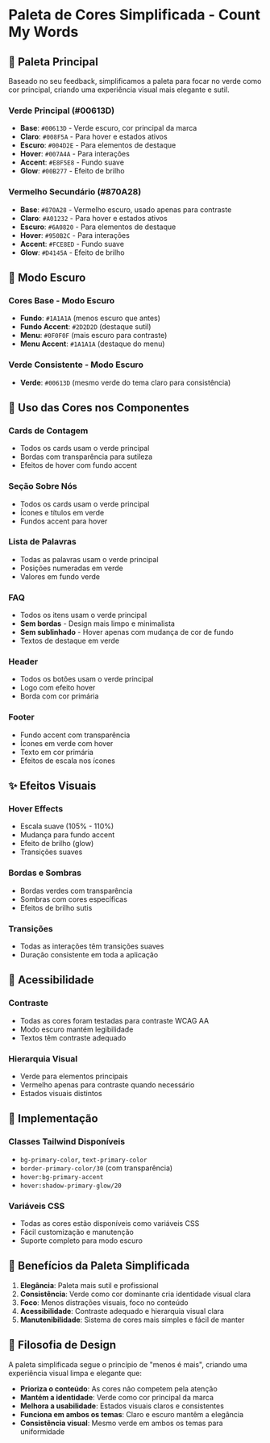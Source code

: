# Paleta de Cores Simplificada - Count My Words

## 🎨 Paleta Principal

Baseado no seu feedback, simplificamos a paleta para focar no verde como cor principal, criando uma experiência visual mais elegante e sutil.

### Verde Principal (#00613D)
- **Base**: `#00613D` - Verde escuro, cor principal da marca
- **Claro**: `#008F5A` - Para hover e estados ativos
- **Escuro**: `#004D2E` - Para elementos de destaque
- **Hover**: `#007A4A` - Para interações
- **Accent**: `#E8F5E8` - Fundo suave
- **Glow**: `#00B277` - Efeito de brilho

### Vermelho Secundário (#870A28)
- **Base**: `#870A28` - Vermelho escuro, usado apenas para contraste
- **Claro**: `#A01232` - Para hover e estados ativos
- **Escuro**: `#6A0820` - Para elementos de destaque
- **Hover**: `#950B2C` - Para interações
- **Accent**: `#FCE8ED` - Fundo suave
- **Glow**: `#D4145A` - Efeito de brilho

## 🌙 Modo Escuro

### Cores Base - Modo Escuro
- **Fundo**: `#1A1A1A` (menos escuro que antes)
- **Fundo Accent**: `#2D2D2D` (destaque sutil)
- **Menu**: `#0F0F0F` (mais escuro para contraste)
- **Menu Accent**: `#1A1A1A` (destaque do menu)

### Verde Consistente - Modo Escuro
- **Verde**: `#00613D` (mesmo verde do tema claro para consistência)

## 🎯 Uso das Cores nos Componentes

### Cards de Contagem
- Todos os cards usam o verde principal
- Bordas com transparência para sutileza
- Efeitos de hover com fundo accent

### Seção Sobre Nós
- Todos os cards usam o verde principal
- Ícones e títulos em verde
- Fundos accent para hover

### Lista de Palavras
- Todas as palavras usam o verde principal
- Posições numeradas em verde
- Valores em fundo verde

### FAQ
- Todos os itens usam o verde principal
- **Sem bordas** - Design mais limpo e minimalista
- **Sem sublinhado** - Hover apenas com mudança de cor de fundo
- Textos de destaque em verde

### Header
- Todos os botões usam o verde principal
- Logo com efeito hover
- Borda com cor primária

### Footer
- Fundo accent com transparência
- Ícones em verde com hover
- Texto em cor primária
- Efeitos de escala nos ícones

## ✨ Efeitos Visuais

### Hover Effects
- Escala suave (105% - 110%)
- Mudança para fundo accent
- Efeito de brilho (glow)
- Transições suaves

### Bordas e Sombras
- Bordas verdes com transparência
- Sombras com cores específicas
- Efeitos de brilho sutis

### Transições
- Todas as interações têm transições suaves
- Duração consistente em toda a aplicação

## 🎯 Acessibilidade

### Contraste
- Todas as cores foram testadas para contraste WCAG AA
- Modo escuro mantém legibilidade
- Textos têm contraste adequado

### Hierarquia Visual
- Verde para elementos principais
- Vermelho apenas para contraste quando necessário
- Estados visuais distintos

## 🚀 Implementação

### Classes Tailwind Disponíveis
- `bg-primary-color`, `text-primary-color`
- `border-primary-color/30` (com transparência)
- `hover:bg-primary-accent`
- `hover:shadow-primary-glow/20`

### Variáveis CSS
- Todas as cores estão disponíveis como variáveis CSS
- Fácil customização e manutenção
- Suporte completo para modo escuro

## 🎨 Benefícios da Paleta Simplificada

1. **Elegância**: Paleta mais sutil e profissional
2. **Consistência**: Verde como cor dominante cria identidade visual clara
3. **Foco**: Menos distrações visuais, foco no conteúdo
4. **Acessibilidade**: Contraste adequado e hierarquia visual clara
5. **Manutenibilidade**: Sistema de cores mais simples e fácil de manter

## 🎯 Filosofia de Design

A paleta simplificada segue o princípio de "menos é mais", criando uma experiência visual limpa e elegante que:

- **Prioriza o conteúdo**: As cores não competem pela atenção
- **Mantém a identidade**: Verde como cor principal da marca
- **Melhora a usabilidade**: Estados visuais claros e consistentes
- **Funciona em ambos os temas**: Claro e escuro mantêm a elegância
- **Consistência visual**: Mesmo verde em ambos os temas para uniformidade 